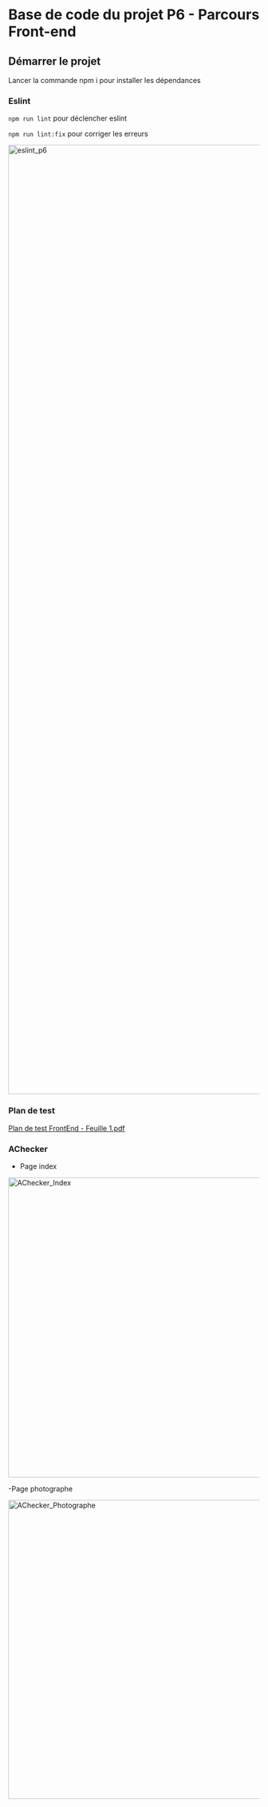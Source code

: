 # Base de code du projet P6 - Parcours Front-end

## Démarrer le projet

Lancer la commande npm i pour installer les dépendances

### Eslint

`npm run lint` pour déclencher eslint

`npm run lint:fix` pour corriger les erreurs

<img width="1901" alt="eslint_p6" src="https://user-images.githubusercontent.com/51545381/216830235-bdc04353-29dd-44b4-a3a6-cf0a6f3b1322.png">

### Plan de test

[Plan de test FrontEnd - Feuille 1.pdf](https://github.com/TournierMaxime/Front-End-Fisheye/files/10611475/Plan.de.test.FrontEnd.-.Feuille.1.pdf)

### AChecker 

- Page index

<img width="601" alt="AChecker_Index" src="https://user-images.githubusercontent.com/51545381/216831511-718e406c-b784-438b-8b09-66fb70fe3f83.png">

-Page photographe

<img width="599" alt="AChecker_Photographe" src="https://user-images.githubusercontent.com/51545381/216831548-db1bfc8b-b850-443b-b26d-36202d8207df.png">

